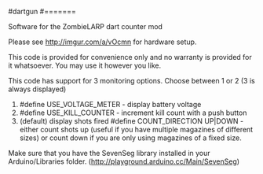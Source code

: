 #dartgun
#=======

Software for the ZombieLARP dart counter mod

Please see http://imgur.com/a/vOcmn for hardware setup.

This code is provided for convenience only and no warranty is provided for it whatsoever. You may use it however you like.

This code has support for 3 monitoring options. Choose between 1 or 2 (3 is always displayed)

1. #define USE_VOLTAGE_METER - display battery voltage
2. #define USE_KILL_COUNTER - increment kill count with a push button
3. (default) display shots fired 
      #define COUNT_DIRECTION UP|DOWN - either count shots up (useful if you have multiple magazines of different sizes) or count down if you are only using magazines of a fixed size.

Make sure that you have the SevenSeg library installed in your Arduino/Libraries folder. (http://playground.arduino.cc/Main/SevenSeg)
